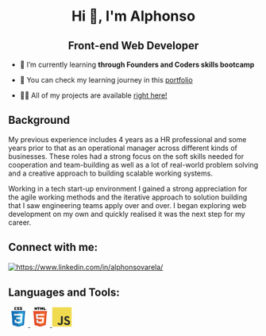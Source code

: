 <h1 align="center">Hi 👋, I'm Alphonso</h1>
<h2 align="center">Front-end Web Developer</h2>

- 🌱 I’m currently learning **through Founders and Coders skills bootcamp**

- 📓 You can check my learning journey in this [portfolio](https://github.com/fac27/alphonso-portfolio/blob/main/README.md)

- 👨‍💻 All of my projects are available [right here!](https://github.com/camelPhonso?tab=repositories)

<h2 align="left">Background</h2>
<p align="left">
My previous experience includes 4 years as a HR professional and some years prior to that as an operational manager across different kinds of businesses. These roles had a strong focus on the soft skills needed for cooperation and team-building as well as a lot of real-world problem solving and a creative approach to building scalable working systems.

Working in a tech start-up environment I gained a strong appreciation for the agile working methods and the iterative approach to solution building that I saw engineering teams apply over and over. I began exploring web development on my own and quickly realised it was the next step for my career.
</p>

<h2 align="left">Connect with me:</h2>
<p align="left">
<a href="https://www.linkedin.com/in/alphonsovarela/" target="blank"><img align="center" src="https://raw.githubusercontent.com/rahuldkjain/github-profile-readme-generator/master/src/images/icons/Social/linked-in-alt.svg" alt="https://www.linkedin.com/in/alphonsovarela/" height="30" width="40" /></a>
</p>

<h2 align="left">Languages and Tools:</h2>
<p align="left"> <a href="https://www.w3schools.com/css/" target="_blank" rel="noreferrer"> <img src="https://raw.githubusercontent.com/devicons/devicon/master/icons/css3/css3-original-wordmark.svg" alt="css3" width="40" height="40"/> </a> <a href="https://www.w3.org/html/" target="_blank" rel="noreferrer"> <img src="https://raw.githubusercontent.com/devicons/devicon/master/icons/html5/html5-original-wordmark.svg" alt="html5" width="40" height="40"/> </a> <a href="https://developer.mozilla.org/en-US/docs/Web/JavaScript" target="_blank" rel="noreferrer"> <img src="https://raw.githubusercontent.com/devicons/devicon/master/icons/javascript/javascript-original.svg" alt="javascript" width="40" height="40"/> </a> </p>

<!-- <p><img align="center" src="https://github-readme-streak-stats.herokuapp.com/?user=camelphonso&hide_border=true" alt="camelphonso" /></p> -->
